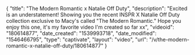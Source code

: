 {
    "title": "The Modern Romantic x Natalie Off Duty",
    "description": "Excited is an understatement! Showing you the recent INSPR X Natalie Off Duty collection exclusive to Macy's called \"The Modern Romantic.\" Hope you enjoy this one, it's my favorite video I'm created so far xx",
    "videoid": "180614877",
    "date_created": "1539993718",
    "date_modified": "1546466795",
    "type": "captivate",
    "layout": "video",
    "url": "\/v\/the-modern-romantic-x-natalie-off-duty\/180614877"
}